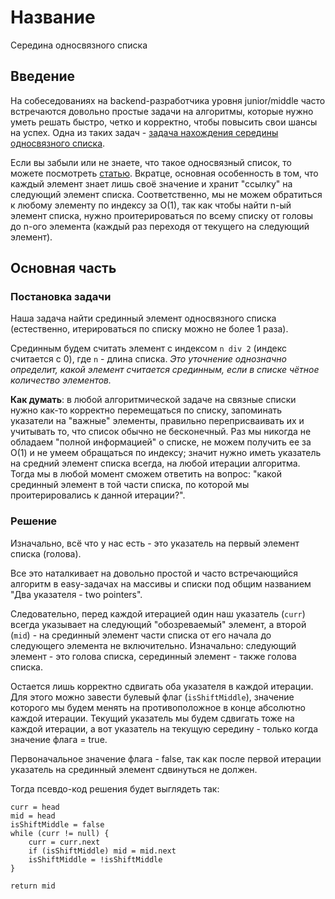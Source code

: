 # Название
Середина односвязного списка
## Введение
На собеседованиях на backend-разработчика уровня junior/middle часто встречаются довольно простые задачи на алгоритмы, которые нужно уметь решать быстро, четко и корректно, чтобы повысить свои шансы на успех. Одна из таких задач - [задача нахождения середины односвязного списка](https://leetcode.com/problems/middle-of-the-linked-list/description/).

Если вы забыли или не знаете, что такое односвязный список, то можете посмотреть [статью](https://github.com/qcha/JBook/blob/master/jcore/collections/list/linked_list.md). Вкратце, основная особенность в том, что каждый элемент знает лишь своё значение и хранит "ссылку" на следующий элемент списка. Соответственно, мы не можем обратиться к любому элементу по индексу за О(1), так как чтобы найти n-ый элемент списка, нужно проитерироваться по всему списку от головы до n-ого элемента (каждый раз переходя от текущего на следующий элемент).
## Основная часть
### Постановка задачи
Наша задача найти срединный элемент односвязного списка (естественно, итерироваться по списку можно не более 1 раза). 

Срединным будем считать элемент с индексом `n div 2` (индекс считается с 0), где `n` - длина списка. *Это уточнение однозначно определит, какой элемент считается срединным, если в списке чётное количество элементов.*

**Как думать**: в любой алгоритмической задаче на связные списки нужно как-то корректно перемещаться по списку, запоминать указатели на "важные" элементы, правильно переприсваивать их и учитывать то, что список обычно не бесконечный. Раз мы никогда не обладаем "полной информацией" о списке, не можем получить ее за О(1) и не умеем обращаться по индексу; значит нужно иметь указатель на средний элемент списка всегда, на любой итерации алгоритма. Тогда мы в любой момент сможем ответить на вопрос: "какой срединный элемент в той части списка, по которой мы проитерировались к данной итерации?".

### Решение
Изначально, всё что у нас есть - это указатель на первый элемент списка (голова).

Все это наталкивает на довольно простой и часто встречающийся алгоритм в easy-задачах на массивы и списки под общим названием "Два указателя - two pointers".

Следовательно, перед каждой итерацией один наш указатель (`curr`) всегда указывает на следующий "обозреваемый" элемент, а второй (`mid`) - на срединный элемент части списка от его начала до следующего элемента не включительно. Изначально: следующий элемент - это голова списка, серединный элемент - также голова списка.

Остается лишь корректно сдвигать оба указателя в каждой итерации. Для этого можно завести булевый флаг (`isShiftMiddle`), значение которого мы будем менять на противоположное в конце абсолютно каждой итерации. Текущий указатель мы будем сдвигать тоже на каждой итерации, а вот указатель на текущую середину - только когда значение флага = true.

Первоначальное значение флага - false, так как после первой итерации указатель на срединный элемент сдвинуться не должен.

Тогда псевдо-код решения будет выглядеть так:
```
curr = head
mid = head
isShiftMiddle = false
while (curr != null) {
    curr = curr.next
    if (isShiftMiddle) mid = mid.next
    isShiftMiddle = !isShiftMiddle
}

return mid
```
